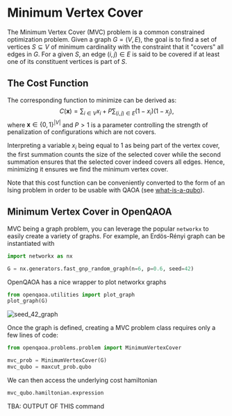 # Minimum Vertex Cover

The Minimum Vertex Cover (MVC) problem is a common constrained optimization problem. Given a graph $G=(V, E)$, the goal is to find a set of vertices $S \subseteq V$ of minimum cardinality with the constraint that it "covers" all edges in $G$. For a given $S$, an edge $(i, j) \in E$ is said to be covered if at least one of its constituent vertices is part of $S$.

## The Cost Function

The corresponding function to minimize can be derived as:
$$\begin{equation*}
    C(\textbf{x}) = \sum_{i \in V}x_i + P\sum_{(i, j) \in E}\left(1-x_i\right)\left(1-x_j\right),
\end{equation*}$$
where $\boldsymbol{x}\in \{0, 1\}^{|V|}$ and $P>1$ is a parameter controlling the strength of penalization of configurations which are not covers. 

Interpreting a variable $x_i$ being equal to 1 as being part of the vertex cover, the first summation counts the size of the selected cover while the second summation ensures that the selected cover indeed covers all edges. Hence, minimizing it ensures we find the minimum vertex cover.

Note that this cost function can be conveniently converted to the form of an Ising problem in order to be usable with QAOA (see [what-is-a-qubo](/docs/problems/what-is-a-qubo.md)).

## Minimum Vertex Cover in OpenQAOA

MVC being a graph problem, you can leverage the popular `networkx` to easily create a variety of graphs. For example, an Erdös-Rényi graph can be instantiated with

```Python
import networkx as nx

G = nx.generators.fast_gnp_random_graph(n=6, p=0.6, seed=42)
```

OpenQAOA has a nice wrapper to plot networkx graphs

```Python
from openqaoa.utilities import plot_graph
plot_graph(G)
```

![seed_42_graph](/img/seed_42_graph.png)

Once the graph is defined, creating a MVC problem class requires only a few lines of code:

```Python
from openqaoa.problems.problem import MinimumVertexCover

mvc_prob = MinimumVertexCover(G)
mvc_qubo = maxcut_prob.qubo
```

We can then access the underlying cost hamiltonian 

```Python
mvc_qubo.hamiltonian.expression
```

TBA: OUTPUT OF THIS command
